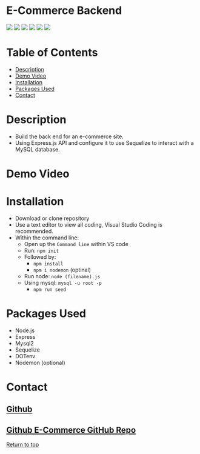 # E-Commerce Backend

![](https://img.shields.io/badge/Javascript-yellow.svg)
![](https://img.shields.io/badge/Express-red.svg)
![](https://img.shields.io/badge/Node.js-green.svg)
![](https://img.shields.io/badge/Mysql2-blue.svg)
![](https://img.shields.io/badge/Sequelize-purple.svg)
![](https://img.shields.io/badge/dotenv-gray.svg)

# Table of Contents
* [Description](#description)
* [Demo Video](#Demo-Video)
* [Installation](#installation)
* [Packages Used](#packages-used)
* [Contact](#contact)


# Description
* Build the back end for an e-commerce site. 
* Using Express.js API and configure it to use Sequelize to interact with a MySQL database.

# Demo Video


# Installation

* Download or clone repository
* Use a text editor to view all coding, Visual Studio Coding is recommended.
* Within the command line:
   * Open up the <code>Command line</code> within VS code
   * Run: <code>npm init</code>
   * Followed by: 
        * <code>npm install</code>
        * <code>npm i nodemon</code> (optinal)
   * Run node: <code>node (filename).js</code>
   * Using mysql: <code>mysql -u root -p</code>
        * <code>npm run seed</code>


# Packages Used
  * Node.js
  * Express
  * Mysql2
  * Sequelize
  * DOTenv
  * Nodemon (optional)
 
# Contact
## <a href="https://github.com/JustynSubrai">Github</a>
## <a href="https://github.com/JustynSubrai/E-Commerce-Backend">Github E-Commerce GitHub Repo</a>


[Return to top](#e-commerce-backend)